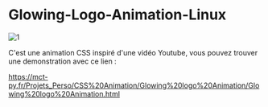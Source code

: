 # Glowing-Logo-Animation-Linux

![1](https://user-images.githubusercontent.com/71151090/158795604-a23888c9-8f75-4bb7-ad5f-55105d32ef76.png)

C'est une animation CSS inspiré d'une vidéo Youtube, vous pouvez trouver une demonstration avec ce lien :

https://mct-py.fr/Projets_Perso/CSS%20Animation/Glowing%20logo%20Animation/Glowing%20logo%20Animation.html
